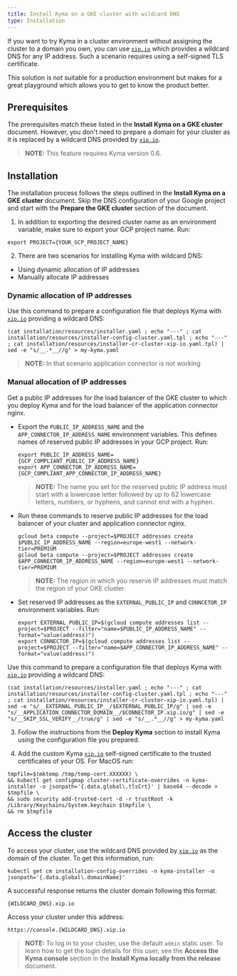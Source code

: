 ```yaml
---
title: Install Kyma on a GKE cluster with wildcard DNS
type: Installation
---
```


If you want to try Kyma in a cluster environment without assigning the cluster to a domain you own, you can use [`xip.io`](http://xip.io/) which provides a wildcard DNS for any IP address. Such
a scenario requires using a self-signed TLS certificate.

This solution is not suitable for a production environment but makes for a great playground which allows you to get to know the product better.

## Prerequisites

The prerequisites match these listed in the **Install Kyma on a GKE cluster** document. However, you don't need to prepare a domain for your cluster as it is replaced by a wildcard DNS provided by [`xip.io`](http://xip.io/).

>**NOTE:** This feature requires Kyma version 0.6.

## Installation

The installation process follows the steps outlined in the **Install Kyma on a GKE cluster** document. Skip the DNS configuration of your Google project and start with the **Prepare the GKE cluster** section of the document.

1. In addition to exporting the desired cluster name as an environment variable, make sure to export your GCP project name. Run:
  ```
  export PROJECT={YOUR_GCP_PROJECT_NAME}
  ```
2. There are two scenarios for installing Kyma with wildcard DNS:
  - Using dynamic allocation of IP addresses
  - Manually allocate IP addresses
### Dynamic allocation of IP addresses

Use this command to prepare a configuration file that deploys Kyma with [`xip.io`](http://xip.io/) providing a wildcard DNS:
  ```
(cat installation/resources/installer.yaml ; echo "---" ; cat installation/resources/installer-config-cluster.yaml.tpl ; echo "---" ; cat installation/resources/installer-cr-cluster-xip-io.yaml.tpl) | sed -e "s/__.*__//g" > my-kyma.yaml
  ```
  >**NOTE:** In that scenario application connector is not working

### Manual allocation of IP addresses
Get a public IP addresses for the load balancer of the GKE cluster to which you deploy Kyma and for the load balancer of the application connector nginx.

  - Export the `PUBLIC_IP_ADDRESS_NAME` and the `APP_CONNECTOR_IP_ADDRESS_NAME` environment variables. This defines names of reserved public IP addresses in your GCP project. Run:
    ```
    export PUBLIC_IP_ADDRESS_NAME={GCP_COMPLIANT_PUBLIC_IP_ADDRESS_NAME}
    export APP_CONNECTOR_IP_ADDRESS_NAME={GCP_COMPLIANT_APP_CONNECTOR_IP_ADDRESS_NAME}
    ```
    >**NOTE:** The name you set for the reserved public IP address must start with a lowercase letter followed by up to 62 lowercase letters, numbers, or hyphens, and cannot end with a hyphen.

  - Run these commands to reserve public IP addresses for the load balancer of your cluster and application connector nginx.
    ```
    gcloud beta compute --project=$PROJECT addresses create $PUBLIC_IP_ADDRESS_NAME --region=europe-west1 --network-tier=PREMIUM
    gcloud beta compute --project=$PROJECT addresses create $APP_CONNECTOR_IP_ADDRESS_NAME --region=europe-west1 --network-tier=PREMIUM
    ```
    >**NOTE:** The region in which you reserve IP addresses must match the region of your GKE cluster.

  - Set reserved IP addresses as the `EXTERNAL_PUBLIC_IP` and `CONNCETOR_IP` environment variables. Run:
    ```
    export EXTERNAL_PUBLIC_IP=$(gcloud compute addresses list --project=$PROJECT --filter="name=$PUBLIC_IP_ADDRESS_NAME" --format="value(address)")
    export CONNECTOR_IP=$(gcloud compute addresses list --project=$PROJECT --filter="name=$APP_CONNECTOR_IP_ADDRESS_NAME" --format="value(address)")
    ```

Use this command to prepare a configuration file that deploys Kyma with [`xip.io`](http://xip.io/) providing a wildcard DNS:
  ```
(cat installation/resources/installer.yaml ; echo "---" ; cat installation/resources/installer-config-cluster.yaml.tpl ; echo "---" ; cat installation/resources/installer-cr-cluster-xip-io.yaml.tpl) | sed -e "s/__EXTERNAL_PUBLIC_IP__/$EXTERNAL_PUBLIC_IP/g" | sed -e "s/__APPLICATION_CONNECTOR_DOMAIN__/$CONNECTOR_IP.xip.io/g" | sed -e "s/__SKIP_SSL_VERIFY__/true/g" | sed -e "s/__.*__//g" > my-kyma.yaml
  ```

3. Follow the instructions from the **Deploy Kyma** section to install Kyma using the configuration file you prepared.

4. Add the custom Kyma [`xip.io`](http://xip.io/) self-signed certificate to the trusted certificates of your OS. For MacOS run:
  ```
  tmpfile=$(mktemp /tmp/temp-cert.XXXXXX) \
  && kubectl get configmap cluster-certificate-overrides -n kyma-installer -o jsonpath='{.data.global\.tlsCrt}' | base64 --decode > $tmpfile \
  && sudo security add-trusted-cert -d -r trustRoot -k /Library/Keychains/System.keychain $tmpfile \
  && rm $tmpfile
  ```

## Access the cluster

To access your cluster, use the wildcard DNS provided by [`xip.io`](http://xip.io/) as the domain of the cluster. To get this information, run:
```
kubectl get cm installation-config-overrides -n kyma-installer -o jsonpath='{.data.global\.domainName}'
```
A successful response returns the cluster domain following this format:
```
{WILDCARD_DNS}.xip.io
```
Access your cluster under this address:
```
https://console.{WILDCARD_DNS}.xip.io
```

>**NOTE:** To log in to your cluster, use the default `admin` static user. To learn how to get the login details for this user, see the **Access the Kyma console** section in the **Install Kyma locally from the release** document.
